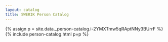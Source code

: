 ```yaml
---
layout: catalog
title: SWERIK Person Catalog
---
```

{% assign p = site.data._person-catalog.i-2YMXTmw5qRAptNNy3BUrrF %}
{% include person-catalog.html p=p %}

